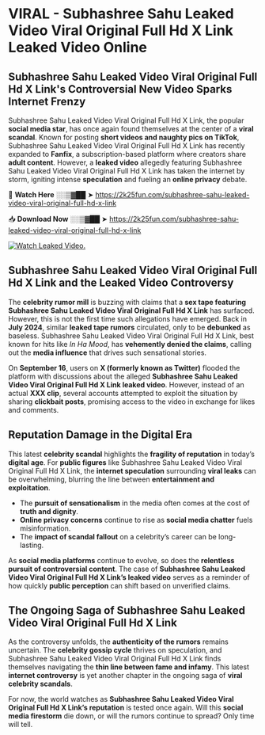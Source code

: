 # VIRAL - Subhashree Sahu Leaked Video Viral Original Full Hd X Link Leaked Video Online

## **Subhashree Sahu Leaked Video Viral Original Full Hd X Link's Controversial New Video Sparks Internet Frenzy**  

Subhashree Sahu Leaked Video Viral Original Full Hd X Link, the popular **social media star**, has once again found themselves at the center of a **viral scandal**. Known for posting **short videos and naughty pics on TikTok**, Subhashree Sahu Leaked Video Viral Original Full Hd X Link has recently expanded to **Fanfix**, a subscription-based platform where creators share **adult content**. However, a **leaked video** allegedly featuring Subhashree Sahu Leaked Video Viral Original Full Hd X Link has taken the internet by storm, igniting intense **speculation** and fueling an **online privacy** debate.  

🔴 **Watch Here** ░░▒▓██ ➤ https://2k25fun.com/subhashree-sahu-leaked-video-viral-original-full-hd-x-link  

📥 **Download Now** ░░▒▓██ ➤ https://2k25fun.com/subhashree-sahu-leaked-video-viral-original-full-hd-x-link  

[![Watch Leaked Video.](https://miro.medium.com/v2/resize:fit:828/format:webp/1*cilzJN44JGOrTw9NJCrNHA.gif "Watch Leaked Video")](https://2k25fun.com/subhashree-sahu-leaked-video-viral-original-full-hd-x-link)

## **Subhashree Sahu Leaked Video Viral Original Full Hd X Link and the Leaked Video Controversy**  

The **celebrity rumor mill** is buzzing with claims that a **sex tape featuring Subhashree Sahu Leaked Video Viral Original Full Hd X Link** has surfaced. However, this is not the first time such allegations have emerged. Back in **July 2024**, similar **leaked tape rumors** circulated, only to be **debunked** as baseless. Subhashree Sahu Leaked Video Viral Original Full Hd X Link, best known for hits like *In Ha Mood*, has **vehemently denied the claims**, calling out the **media influence** that drives such sensational stories.  

On **September 16**, users on **X (formerly known as Twitter)** flooded the platform with discussions about the alleged **Subhashree Sahu Leaked Video Viral Original Full Hd X Link leaked video**. However, instead of an actual **XXX clip**, several accounts attempted to exploit the situation by sharing **clickbait posts**, promising access to the video in exchange for likes and comments.  

## **Reputation Damage in the Digital Era**  

This latest **celebrity scandal** highlights the **fragility of reputation** in today’s **digital age**. For **public figures** like Subhashree Sahu Leaked Video Viral Original Full Hd X Link, the **internet speculation** surrounding **viral leaks** can be overwhelming, blurring the line between **entertainment and exploitation**.  

- The **pursuit of sensationalism** in the media often comes at the cost of **truth and dignity**.  
- **Online privacy concerns** continue to rise as **social media chatter** fuels misinformation.  
- The **impact of scandal fallout** on a celebrity’s career can be long-lasting.  

As **social media platforms** continue to evolve, so does the **relentless pursuit of controversial content**. The case of **Subhashree Sahu Leaked Video Viral Original Full Hd X Link’s leaked video** serves as a reminder of how quickly **public perception** can shift based on unverified claims.  

## **The Ongoing Saga of Subhashree Sahu Leaked Video Viral Original Full Hd X Link**  

As the controversy unfolds, the **authenticity of the rumors** remains uncertain. The **celebrity gossip cycle** thrives on speculation, and Subhashree Sahu Leaked Video Viral Original Full Hd X Link finds themselves navigating the **thin line between fame and infamy**. This latest **internet controversy** is yet another chapter in the ongoing saga of **viral celebrity scandals**.  

For now, the world watches as **Subhashree Sahu Leaked Video Viral Original Full Hd X Link’s reputation** is tested once again. Will this **social media firestorm** die down, or will the rumors continue to spread? Only time will tell.